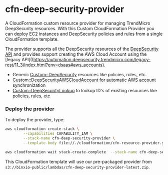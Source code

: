 # cfn-deep-security-provider
A CloudFormation custom resource provider for managing TrendMicro DeepSecurity resources. With this Custom CloudFormation Provider you can deploy EC2 instances and DeepSecurity policies and rules from a single CloudFormation template.

The provider supports all the DeepSecurity resources of the [DeepSecurity API](https://automation.deepsecurity.trendmicro.com/article/12_5/api-reference?platform=dsaas) and provides support creating the AWS Cloud Account using the [legacy API]((https://automation.deepsecurity.trendmicro.com/legacy-rest/11_3/index.html?env=dsaas#aws_accounts).

- Generic [Custom::DeepSecurity](docs/deepsecurity.md) resources like policies, rules, etc.
- [Custom::DeepSecurityAWSCloudAccount](docs/deepsecurity-aws-cloudaccount.md) for automatic AWS account synchronization
- [Custom::DeepSecurityLookup](docs/deepsecurity-lookup.md) to lookup ID's of existing resources like policies, rules, etc

### Deploy the provider
To deploy the provider, type:

```sh
aws cloudformation create-stack \
        --capabilities CAPABILITY_IAM \
        --stack-name cfn-deep-security-provider \
        --template-body file://./cloudformation/cfn-resource-provider.yaml

aws cloudformation wait stack-create-complete  --stack-name cfn-deep-security-provider
```

This CloudFormation template will use our pre-packaged provider from `s3://binxio-public/lambdas/cfn-deep-security-provider-latest.zip`.


